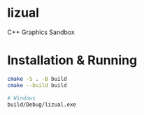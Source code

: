 # lizual
C++ Graphics Sandbox

# Installation & Running
```sh
cmake -S . -B build
cmake --build build

# Windows
build/Debug/lizual.exe
```